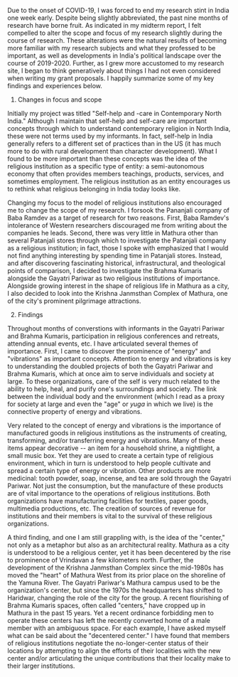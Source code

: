 Due to the onset of COVID-19, I was forced to end my research stint in India one week early. Despite being slightly abbreviated, the past nine months of research have borne fruit. As indicated in my midterm report, I felt compelled to alter the scope and focus of my research slightly during the course of research. These alterations were the natural results of becoming more familiar with my research subjects and what they professed to be important, as well as developments in India's political landscape over the course of 2019-2020. Further, as I grew more accustomed to my research site, I began to think generatively about things I had not even considered when writing my grant proposals. I happily summarize some of my key findings and experiences below.

1. Changes in focus and scope

Initially my project was titled "Self-help and -care in Contemporary North India." Although I maintain that self-help and self-care are important concepts through which to understand contemporary religion in North India, these were not terms used by my informants. In fact, self-help in India generally refers to a different set of practices than in the US (it has much more to do with rural development than character development). What I found to be more important than these concepts was the idea of the religious institution as a specific type of entity: a semi-autonomous economy that often provides members teachings, products, services, and sometimes employment. The religious institution as an entity encourages us to rethink what religious belonging in India today looks like.

Changing my focus to the model of religious institutions also encouraged me to change the scope of my research. I forsook the Pananjali company of Baba Ramdev as a target of research for two reasons. First, Baba Ramdev's intolerance of Western researchers discouraged me from writing about the companies he leads. Second, there was very little in Mathura other than several Patanjali stores through which to investigate the Patanjali company as a religious institution; in fact, those I spoke with emphasized that I would not find anything interesting by spending time in Patanjali stores. Instead, and after discovering fascinating historical, infrastructural, and theological points of comparison, I decided to investigate the Brahma Kumaris alongside the Gayatri Pariwar as two religious institutions of importance. Alongside growing interest in the shape of religious life in Mathura as a city, I also decided to look into the Krishna Janmsthan Complex of Mathura, one of the city's prominent pilgrimage attractions.

2. Findings

Throughout months of converstions with informants in the Gayatri Pariwar and Brahma Kumaris, participation in religious conferences and retreats, attending annual events, etc. I have articulated several themes of importance. First, I came to discover the prominence of "energy" and "vibrations" as important concepts. Attention to energy and vibrations is key to understanding the doubled projects of both the Gayatri Pariwar and Brahma Kumaris, which at once aim to serve individuals and society at large. To these organizations, care of the self is very much related to the ability to help, heal, and purify one's surroundings and society. The link between the individual body and the environment (which I read as a proxy for society at large and even the "age" or _yuga_ in which we live) is the connective property of energy and vibrations.

Very related to the concept of energy and vibrations is the importance of manufactured goods in religious institutions as the instruments of creating, transforming, and/or transferring energy and vibrations. Many of these items appear decorative -- an item for a household shrine, a nightlight, a small music box. Yet they are used to create a certain type of religious environment, which in turn is understood to help people cultivate and spread a certain type of energy or vibration. Other products are more medicinal: tooth powder, soap, incense, and tea are sold through the Gayatri Pariwar. Not just the consumption, but the manufacture of these products are of vital importance to the operations of religious institutions. Both organizations have manufacturing facilities for textiles, paper goods, multimedia productions, etc. The creation of sources of revenue for institutions and their members is vital to the survival of these religious organizations.

A third finding, and one I am still grappling with, is the idea of the "center," not only as a metaphor but also as an architectural reality. Mathura as a city is understood to be a religious center, yet it has been decentered by the rise to prominence of Vrindavan a few kilometers north. Further, the development of the Krishna Janmsthan Complex since the mid-1980s has moved the "heart" of Mathura West from its prior place on the shoreline of the Yamuna River. The Gayatri Pariwar's Mathura campus used to be the organization's center, but since the 1970s the headquarters has shifted to Haridwar, changing the role of the city for the group. A recent flourishing of Brahma Kumaris spaces, often called "centers," have cropped up in Mathura in the past 15 years. Yet a recent ordinance forbidding men to operate these centers has left the recently converted home of a male member with an ambiguous space. For each example, I have asked myself what can be said about the "decentered center." I have found that members of religious institutions negotiate the no-longer-center status of their locations by attempting to align the efforts of their localities with the new center and/or articulating the unique contributions that their locality make to their larger institutions.
